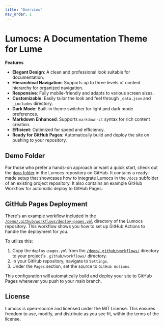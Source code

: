 ```yaml
---
title: "Overview"
nav_order: 1
---
```


# Lumocs: A Documentation Theme for Lume

**Features**

- **Elegant Design**: A clean and professional look suitable for documentation.
- **Hierarchical Navigation**: Supports up to three levels of content hierarchy
  for organized navigation.
- **Responsive**: Fully mobile-friendly and adapts to various screen sizes.
- **Customizable**: Easily tailor the look and feel through `_data.json` and
  `_includes` directory.
- **Dark Mode**: Built-in theme switcher for light and dark mode preferences.
- **Markdown Enhanced**: Supports `markdown-it` syntax for rich content
  creation.
- **Efficient**: Optimized for speed and efficiency.
- **Ready for GitHub Pages**: Automatically build and deploy the site on pushing
  to your repository.

## Demo Folder

For those who prefer a hands-on approach or want a quick start, check out the
[`demo` folder](https://github.com/hexagon/lumocs/tree/main/demo-repository) in
the Lumocs repository on GitHub. It contains a ready-made setup that showcases
how to integrate Lumocs in the `/docs` subfolder of an existing project
repository. It also contains an example GitHub Workflow for automatic deploy to
GitHub Pages.

## GitHub Pages Deployment

There's an example workflow included in the
[`/demo/.github/workflows/deploy-pages.yml`](https://github.com/hexagon/lumocs/blob/main/demo/.github/workflows/deploy-pages.yml)
directory of the Lumocs repository. This workflow shows you how to set up GitHub
Actions to handle the deployment for you.

To utilize this:

1. Copy the `deploy-pages.yml` from the
   [`/demo/.github/workflows/`](https://github.com/hexagon/lumocs/tree/main/demo/.github/workflows)
   directory to your project's `.github/workflows/` directory.
2. In your GitHub repository, navigate to `Settings`.
3. Under the `Pages` section, set the source to `GitHub Actions`.

This configuration will automatically build and deploy your site to GitHub Pages
whenever you push to your main branch.

## License

Lumocs is open-source and licensed under the MIT License. This ensures freedom
to use, modify, and distribute as you see fit, within the terms of the license.
